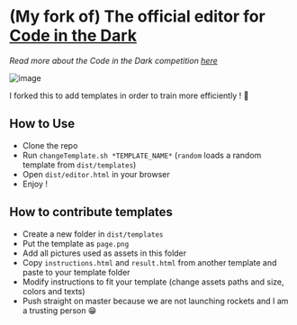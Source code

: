 # (My fork of) The official editor for [Code in the Dark](https://github.com/codeinthedark/codeinthedark.github.io)
*Read more about the Code in the Dark competition [here](https://github.com/codeinthedark/codeinthedark.github.io)*

![image](https://cloud.githubusercontent.com/assets/688415/11479175/f3aedfbe-9790-11e5-9ad9-ce930fe5a3a8.png)

I forked this to add templates in order to train more efficiently ! :muscle:

## How to Use
* Clone the repo
* Run `changeTemplate.sh *TEMPLATE_NAME*` (`random` loads a random template from `dist/templates`)
* Open `dist/editor.html` in your browser
* Enjoy !

## How to contribute templates
* Create a new folder in `dist/templates`
* Put the template as `page.png`
* Add all pictures used as assets in this folder
* Copy `instructions.html` and `result.html` from another template and paste to your template folder
* Modify instructions to fit your template (change assets paths and size, colors and texts)
* Push straight on master because we are not launching rockets and I am a trusting person :grin:

